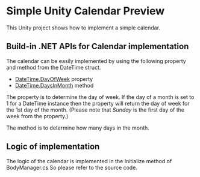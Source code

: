 # Simple Unity Calendar Preview
This Unity project shows how to implement a simple calendar.

## Build-in .NET APIs for Calendar implementation
The calendar can be easily implemented by using the following property and method from the DateTime struct.

* [DateTime.DayOfWeek](https://docs.microsoft.com/en-us/dotnet/api/system.dayofweek?view=netframework-4.8) property
* [DateTime.DaysInMonth](https://docs.microsoft.com/en-us/dotnet/api/system.datetime.daysinmonth?view=netframework-4.8) method

The property is to determine the day of week. If the day of a month is set to 1 for a DateTime instance then the property will return the day of week for the 1st day of the month. (Please note that *Sunday* is the first day of the week from the property.)

The method is to determine how many days in the month.

## Logic of implementation
The logic of the calendar is implemented in the Initialize method of BodyManager.cs
So please refer to the source code.


